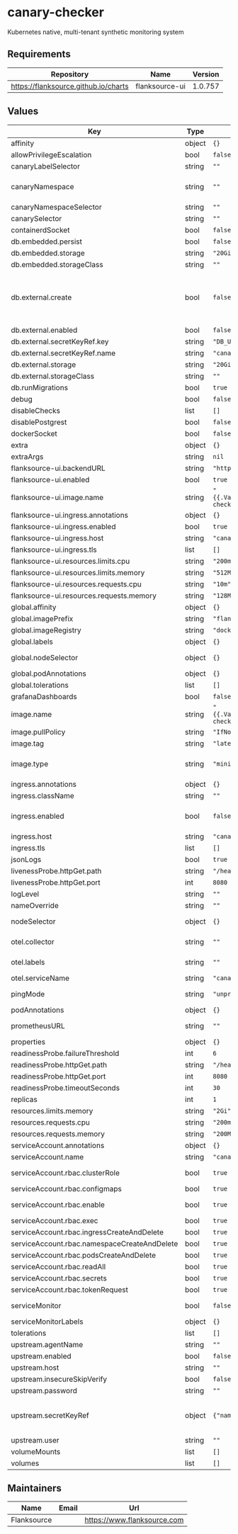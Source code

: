 # canary-checker

Kubernetes native, multi-tenant synthetic monitoring system

## Requirements

| Repository | Name | Version |
|------------|------|---------|
| https://flanksource.github.io/charts | flanksource-ui | 1.0.757 |

## Values

| Key | Type | Default | Description |
|-----|------|---------|-------------|
| affinity | object | `{}` |  |
| allowPrivilegeEscalation | bool | `false` |  |
| canaryLabelSelector | string | `""` |  |
| canaryNamespace | string | `""` | restrict canary-checker to monitor single namespace for canaries. Leave blank to monitor all namespaces |
| canaryNamespaceSelector | string | `""` |  |
| canarySelector | string | `""` |  |
| containerdSocket | bool | `false` |  |
| db.embedded.persist | bool | `false` | persist the embedded DB with a PVC |
| db.embedded.storage | string | `"20Gi"` |  |
| db.embedded.storageClass | string | `""` |  |
| db.external.create | bool | `false` | If false and an existing connection must be specified under secretKeyRef If create=false, a prexisting secret containing the URI to an existing postgres database must be provided   The URI must be in the format `postgresql://$user:$password@$host/$database` |
| db.external.enabled | bool | `false` | Setting to true will disable the embedded DB |
| db.external.secretKeyRef.key | string | `"DB_URL"` |  |
| db.external.secretKeyRef.name | string | `"canary-checker-postgres"` |  |
| db.external.storage | string | `"20Gi"` |  |
| db.external.storageClass | string | `""` |  |
| db.runMigrations | bool | `true` |  |
| debug | bool | `false` | Turn on pprof /debug endpoint |
| disableChecks | list | `[]` | List of check types to disable |
| disablePostgrest | bool | `false` | Disable the embedded postgrest service |
| dockerSocket | bool | `false` |  |
| extra | object | `{}` |  |
| extraArgs | string | `nil` |  |
| flanksource-ui.backendURL | string | `"http://canary-checker:8080"` |  |
| flanksource-ui.enabled | bool | `true` |  |
| flanksource-ui.image.name | string | `"{{.Values.global.imagePrefix}}/canary-checker-ui"` |  |
| flanksource-ui.ingress.annotations | object | `{}` |  |
| flanksource-ui.ingress.enabled | bool | `true` |  |
| flanksource-ui.ingress.host | string | `"canary-checker-ui.local"` |  |
| flanksource-ui.ingress.tls | list | `[]` |  |
| flanksource-ui.resources.limits.cpu | string | `"200m"` |  |
| flanksource-ui.resources.limits.memory | string | `"512Mi"` |  |
| flanksource-ui.resources.requests.cpu | string | `"10m"` |  |
| flanksource-ui.resources.requests.memory | string | `"128Mi"` |  |
| global.affinity | object | `{}` |  |
| global.imagePrefix | string | `"flanksource"` |  |
| global.imageRegistry | string | `"docker.io"` |  |
| global.labels | object | `{}` |  |
| global.nodeSelector | object | `{}` | node's labels for the pod to be scheduled on that node. See [Node Selector](https://kubernetes.io/docs/concepts/configuration/assign-pod-node/) |
| global.podAnnotations | object | `{}` |  |
| global.tolerations | list | `[]` |  |
| grafanaDashboards | bool | `false` |  |
| image.name | string | `"{{.Values.global.imagePrefix}}/canary-checker"` |  |
| image.pullPolicy | string | `"IfNotPresent"` |  |
| image.tag | string | `"latest"` |  |
| image.type | string | `"minimal"` | full image is larger and requires more permissions to run, but is required to execute 3rd party checks (jmeter, restic, k6 etc) |
| ingress.annotations | object | `{}` |  |
| ingress.className | string | `""` |  |
| ingress.enabled | bool | `false` | Expose the canary-checker service on an ingress, normally not needed as the service is exposed through `flanksource-ui.ingress` |
| ingress.host | string | `"canary-checker"` |  |
| ingress.tls | list | `[]` |  |
| jsonLogs | bool | `true` |  |
| livenessProbe.httpGet.path | string | `"/health"` |  |
| livenessProbe.httpGet.port | int | `8080` |  |
| logLevel | string | `""` |  |
| nameOverride | string | `""` |  |
| nodeSelector | object | `{}` | node's labels for the pod to be scheduled on that node. See [Node Selector](https://kubernetes.io/docs/concepts/configuration/assign-pod-node/) |
| otel.collector | string | `""` | OpenTelemetry gRPC collector endpoint in host:port format |
| otel.labels | string | `""` | labels in "a=b,c=d" format @schema required: false @schema |
| otel.serviceName | string | `"canary-checker"` |  |
| pingMode | string | `"unprivileged"` | set the mechanism for pings - either privileged, unprivileged or none |
| podAnnotations | object | `{}` |  |
| prometheusURL | string | `""` | Default Prometheus URL to use in prometheus checks |
| properties | object | `{}` | A map of properties to update on startup |
| readinessProbe.failureThreshold | int | `6` |  |
| readinessProbe.httpGet.path | string | `"/health"` |  |
| readinessProbe.httpGet.port | int | `8080` |  |
| readinessProbe.timeoutSeconds | int | `30` |  |
| replicas | int | `1` |  |
| resources.limits.memory | string | `"2Gi"` |  |
| resources.requests.cpu | string | `"200m"` |  |
| resources.requests.memory | string | `"200Mi"` |  |
| serviceAccount.annotations | object | `{}` |  |
| serviceAccount.name | string | `"canary-checker-sa"` |  |
| serviceAccount.rbac.clusterRole | bool | `true` | whether to create cluster-wide or namespaced roles |
| serviceAccount.rbac.configmaps | bool | `true` | for secret management with valueFrom |
| serviceAccount.rbac.enable | bool | `true` | Install (Cluster)Role and RoleBinding for the ServiceAccount |
| serviceAccount.rbac.exec | bool | `true` |  |
| serviceAccount.rbac.ingressCreateAndDelete | bool | `true` | for pod canary |
| serviceAccount.rbac.namespaceCreateAndDelete | bool | `true` | for namespace canary |
| serviceAccount.rbac.podsCreateAndDelete | bool | `true` | for pod and junit canaries |
| serviceAccount.rbac.readAll | bool | `true` | for use with kubernetes resource lookups |
| serviceAccount.rbac.secrets | bool | `true` | for secret management with valueFrom |
| serviceAccount.rbac.tokenRequest | bool | `true` | for secret management with valueFrom |
| serviceMonitor | bool | `false` | Set to true to enable prometheus service monitor |
| serviceMonitorLabels | object | `{}` |  |
| tolerations | list | `[]` |  |
| upstream.agentName | string | `""` |  |
| upstream.enabled | bool | `false` |  |
| upstream.host | string | `""` |  |
| upstream.insecureSkipVerify | bool | `false` |  |
| upstream.password | string | `""` |  |
| upstream.secretKeyRef | object | `{"name":null}` | Alternative to inlining values, secret must contain: AGENT_NAME, UPSTREAM_USER, UPSTREAM_PASSWORD & UPSTREAM_HOST @schema required: false @schema |
| upstream.user | string | `""` |  |
| volumeMounts | list | `[]` |  |
| volumes | list | `[]` |  |

## Maintainers

| Name | Email | Url |
| ---- | ------ | --- |
| Flanksource |  | <https://www.flanksource.com> |
